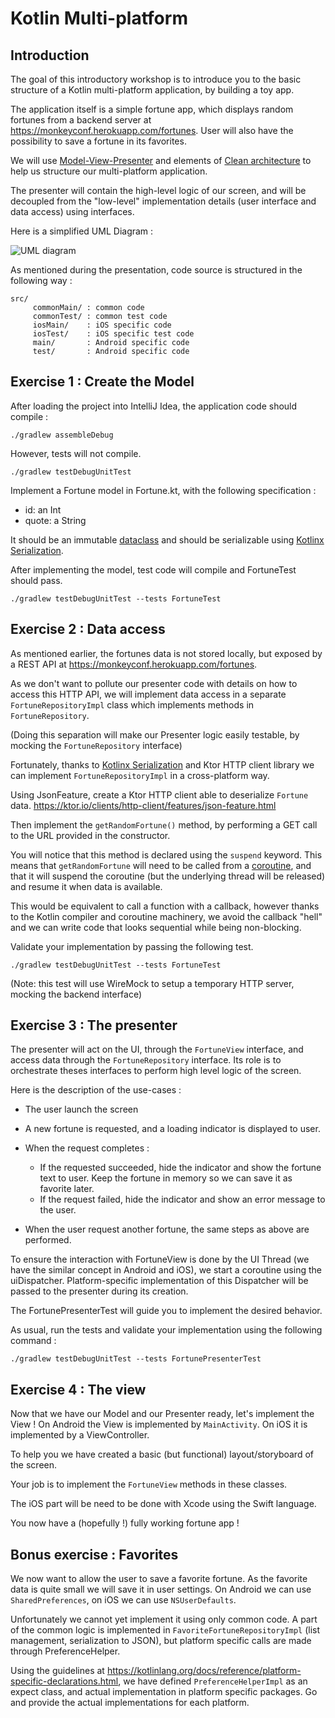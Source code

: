 
# Kotlin Multi-platform #

## Introduction ##

The goal of this introductory workshop is to introduce you to the basic
structure of a Kotlin multi-platform application, by building a toy app.

The application itself is a simple fortune app, which displays random fortunes
from a backend server at <https://monkeyconf.herokuapp.com/fortunes>. User will
also have the possibility to save a fortune in its favorites.

We will use
[Model-View-Presenter](https://en.wikipedia.org/wiki/Model–view–presenter) and
elements of [Clean
architecture](http://blog.cleancoder.com/uncle-bob/2012/08/13/the-clean-architecture.html)
to help us structure our multi-platform application.

The presenter will contain the high-level logic of our screen, and will be
decoupled from the "low-level" implementation details (user interface and data
access) using interfaces.

Here is a simplified UML Diagram :

![UML diagram](uml.svg)

As mentioned during the presentation, code source is structured in the following way :
  
    src/
         commonMain/ : common code
         commonTest/ : common test code
         iosMain/    : iOS specific code
         iosTest/    : iOS specific test code
         main/       : Android specific code
         test/       : Android specific code
         
## Exercise 1 : Create the Model ##

After loading the project into IntelliJ Idea, the application code should compile :

``` shell
./gradlew assembleDebug
```

However, tests will not compile. 

``` shell
./gradlew testDebugUnitTest
```

Implement a Fortune model in Fortune.kt, with the following specification :
  * id: an Int
  * quote: a String

It should be an immutable [dataclass](https://kotlinlang.org/docs/reference/data-classes.html) 
and should be serializable using [Kotlinx Serialization](https://github.com/Kotlin/kotlinx.serialization).

After implementing the model, test code will compile and FortuneTest should pass.

``` shell
./gradlew testDebugUnitTest --tests FortuneTest
```

## Exercise 2 : Data access ##

As mentioned earlier, the fortunes data is not stored locally, but exposed by a
REST API at <https://monkeyconf.herokuapp.com/fortunes>.

As we don't want to pollute our presenter code with details on how to access
this HTTP API, we will implement data access in a separate `FortuneRepositoryImpl`
class which implements methods in `FortuneRepository`.

(Doing this separation will make our Presenter logic easily testable, by mocking
the `FortuneRepository` interface)

Fortunately, thanks to [Kotlinx Serialization](https://github.com/Kotlin/kotlinx.serialization) and Ktor HTTP client library we can
implement `FortuneRepositoryImpl` in a cross-platform way.

Using JsonFeature, create a Ktor HTTP client able to deserialize `Fortune` data.
<https://ktor.io/clients/http-client/features/json-feature.html>

Then implement the `getRandomFortune()` method, by performing a GET call to the
URL provided in the constructor.

You will notice that this method is declared using the `suspend` keyword. This
means that `getRandomFortune` will need to be called from a [coroutine](https://kotlinlang.org/docs/reference/coroutines-overview.html), and that
it will suspend the coroutine (but the underlying thread will be released) and
resume it when data is available.

This would be equivalent to call a function with a callback, however thanks to
the Kotlin compiler and coroutine machinery, we avoid the callback "hell" and we
can write code that looks sequential while being non-blocking.

Validate your implementation by passing the following test.

``` shell
./gradlew testDebugUnitTest --tests FortuneTest
```

(Note: this test will use WireMock to setup a temporary HTTP server, mocking the
backend interface)

## Exercise 3 : The presenter ##

The presenter will act on the UI, through the `FortuneView` interface, and
access data through the `FortuneRepository` interface. Its role is to
orchestrate theses interfaces to perform high level logic of the screen.

Here is the description of the use-cases :
  * The user launch the screen
  * A new fortune is requested, and a loading indicator is displayed to user.
  * When the request completes :
      * If the requested succeeded, hide the indicator and show the fortune text
        to user. Keep the fortune in memory so we can save it as favorite later.
      * If the request failed, hide the indicator and show an error message to
        the user.
        
  * When the user request another fortune, the same steps as above are performed.

To ensure the interaction with FortuneView is done by the UI Thread (we have the
similar concept in Android and iOS), we start a coroutine using the
uiDispatcher. Platform-specific implementation of this Dispatcher will be passed
to the presenter during its creation.

The FortunePresenterTest will guide you to implement the desired behavior.

As usual, run the tests and validate your implementation using the following command :

``` shell
./gradlew testDebugUnitTest --tests FortunePresenterTest
```

## Exercise 4 : The view ##

Now that we have our Model and our Presenter ready, let's implement the View !
On Android the View is implemented by `MainActivity`. On iOS it is implemented by
a ViewController. 

To help you we have created a basic (but functional) layout/storyboard of the
screen.

Your job is to implement the `FortuneView` methods in these classes.

The iOS part will be need to be done with Xcode using the Swift language.

You now have a (hopefully !) fully working fortune app !

## Bonus exercise : Favorites ##

We now want to allow the user to save a favorite fortune.
As the favorite data is quite small we will save it in user settings.
On Android we can use `SharedPreferences`, on iOS we can use `NSUserDefaults`.

Unfortunately we cannot yet implement it using only common code.
A part of the common logic is implemented in `FavoriteFortuneRepositoryImpl`
(list management, serialization to JSON), but platform specific calls are made
through PreferenceHelper.

Using the guidelines at
<https://kotlinlang.org/docs/reference/platform-specific-declarations.html>, we
have defined `PreferenceHelperImpl` as an expect class, and actual
implementation in platform specific packages. Go and provide the actual
implementations for each platform.
